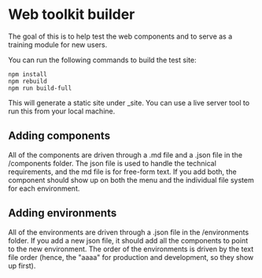 # Web toolkit builder

The goal of this is to help test the web components and to serve as a training module for new users.

You can run the following commands to build the test site:

````
npm install
npm rebuild
npm run build-full
````

This will generate a static site under _site. You can use a live server tool to run this from your local machine. 

## Adding components

All of the components are driven through a .md file and a .json file in the /components folder. The json file is used to handle the technical requirements, and the md file is for free-form text. If you add both, the component should show up on both the menu and the individual file system for each environment. 

## Adding environments

All of the environments are driven through a .json file in the /environments folder. If you add a new json file, it should add all the components to point to the new environment. The order of the environments is driven by the text file order (hence, the "aaaa" for production and development, so they show up first).